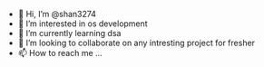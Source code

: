 - 👋 Hi, I’m @shan3274
- 👀 I’m interested in os development
- 🌱 I’m currently learning dsa
- 💞️ I’m looking to collaborate on any intresting project for fresher
- 📫 How to reach me ...

<!---
shan3274/shan3274 is a ✨ special ✨ repository because its `README.md` (this file) appears on your GitHub profile.
You can click the Preview link to take a look at your changes.
--->
